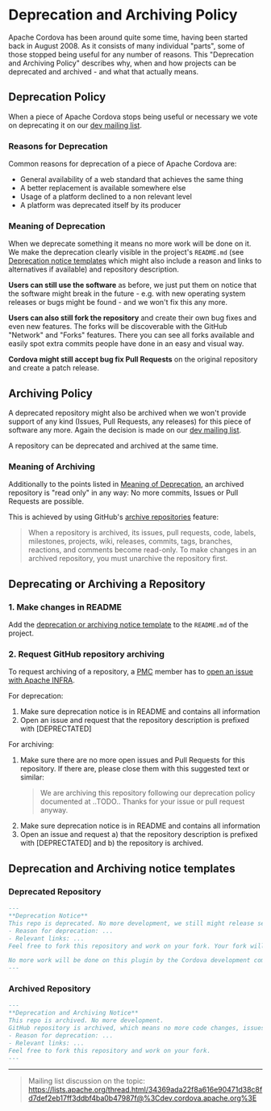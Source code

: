 # Deprecation and Archiving Policy

Apache Cordova has been around quite some time, having been started back in August 2008. As it consists of many individual "parts", some of those stopped being useful for any number of reasons. This "Deprecation and Archiving Policy" describes why, when and how projects can be deprecated and archived - and what that actually means.

## Deprecation Policy

When a piece of Apache Cordova stops being useful or necessary we vote on deprecating it on our [dev mailing list](mailing-lists.md).

### Reasons for Deprecation

Common reasons for deprecation of a piece of Apache Cordova are:

- General availability of a web standard that achieves the same thing
- A better replacement is available somewhere else
- Usage of a platform declined to a non relevant level
- A platform was deprecated itself by its producer

### Meaning of Deprecation

When we deprecate something it means no more work will be done on it. We make the deprecation clearly visible in the project's `README.md` (see [Deprecation notice templates](#deprecation-and-archiving-notice-templates) which might also include a reason and links to alternatives if available) and repository description.

**Users can still use the software** as before, we just put them on notice that the software might break in the future - e.g. with new operating system releases or bugs might be found - and we won't fix this any more.

**Users can also still fork the repository** and create their own bug fixes and even new features. The forks will be discoverable with the GitHub "Network" and "Forks" features. There you can see all forks available and easily spot extra commits people have done in an easy and visual way.

**Cordova might still accept bug fix Pull Requests** on the original repository and create a patch release.

## Archiving Policy

A deprecated repository might also be archived when we won't provide support of any kind (Issues, Pull Requests, any releases) for this piece of software any more. Again the decision is made on our [dev mailing list](mailing-lists.md).

A repository can be deprecated and archived at the same time.

### Meaning of Archiving

Additionally to the points listed in [Meaning of Deprecation](#meaning-of-deprecation), an archived repository is "read only" in any way: No more commits, Issues or Pull Requests are possible.

This is achieved by using GitHub's [archive repositories](https://help.github.com/articles/about-archiving-repositories/) feature:

> When a repository is archived, its issues, pull requests, code, labels, milestones, projects, wiki, releases, commits, tags, branches, reactions, and comments become read-only. To make changes in an archived repository, you must unarchive the repository first.

## Deprecating or Archiving a Repository

### 1. Make changes in README

Add the [deprecation or archiving notice template](#deprecation-and-archiving-notice-templates) to the `README.md` of the project.

### 2. Request GitHub repository archiving

To request archiving of a repository, a [PMC](TODO) member has to [open an issue with Apache INFRA](https://issues.apache.org/jira/browse/INFRA).

For deprecation:

1. Make sure deprecation notice is in README and contains all information
1. Open an issue and request that the repository description is prefixed with [DEPRECTATED]

For archiving:

1. Make sure there are no more open issues and Pull Requests for this repository. If there are, please close them with this suggested text or similar:
   > We are archiving this repository following our deprecation policy documented at ..TODO.. Thanks for your issue or pull request anyway.
1. Make sure deprecation notice is in README and contains all information
1. Open an issue and request a) that the repository description is prefixed with [DEPRECTATED] and b) the repository is archived.

## Deprecation and Archiving notice templates

### Deprecated Repository

```markdown
---
**Deprecation Notice**
This repo is deprecated. No more development, we still might release security fixes and other necessary patch updates. Please find other way to solve the problem.
- Reason for deprecation: ...
- Relevant links: ...
Feel free to fork this repository and work on your fork. Your fork will show up in https://github.com/apache/cordova-.../network/member where other users can look for updated forks.

No more work will be done on this plugin by the Cordova development community. You can continue to use this plugin and it should work as-is in the future but any more arising issues will not be fixed by the Cordova community.
---
```

### Archived Repository

```markdown
---
**Deprecation and Archiving Notice**
This repo is archived. No more development.
GitHub repository is archived, which means no more code changes, issues or pull requests.
- Reason for deprecation: ...
- Relevant links: ...
Feel free to fork this repository and work on your fork.
---
```


---
> Mailing list discussion on the topic:
> https://lists.apache.org/thread.html/34369ada22f8a616e90471d38c8fd7def2eb17ff3ddbf4ba0b47987f@%3Cdev.cordova.apache.org%3E